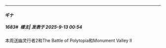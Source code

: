 ﻿
*****

####  ギナ  
##### 1683#         楼主| 发表于 2025-9-13 00:54

本周送幽灵行者2和The Battle of Polytopia和Monument Valley II

